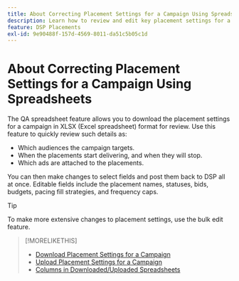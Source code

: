 ```yaml
---
title: About Correcting Placement Settings for a Campaign Using Spreadsheets
description: Learn how to review and edit key placement settings for a campaign using Excel QA spreadsheets.
feature: DSP Placements
exl-id: 9e90488f-157d-4569-8011-da51c5b05c1d
---
```

# About Correcting Placement Settings for a Campaign Using Spreadsheets

The QA spreadsheet feature allows you to download the placement settings for a campaign in XLSX (Excel spreadsheet) format for review. Use this feature to quickly review such details as:

* Which audiences the campaign targets.
* When the placements start delivering, and when they will stop.
* Which ads are attached to the placements.

You can then make changes to select fields and post them back to DSP all at once. Editable fields include the placement names, statuses, bids, budgets, pacing fill strategies, and frequency caps.

>[!TIP]
>
>To make more extensive changes to placement settings, use the bulk edit feature.<!-- add link once we have help on it -->

>[!MORELIKETHIS]
>
>* [Download Placement Settings for a Campaign](qa-sheet-download.md)
>* [Upload Placement Settings for a Campaign](qa-sheet-upload.md)
>* [Columns in Downloaded/Uploaded Spreadsheets](qa-sheet-columns.md)
